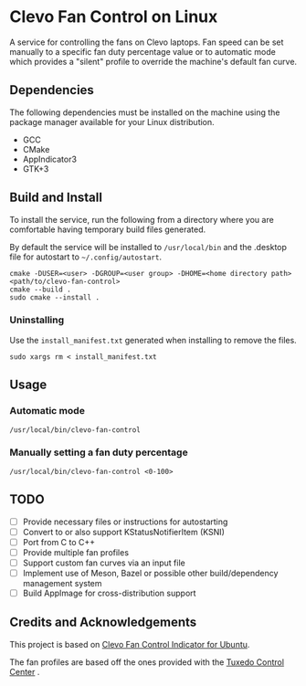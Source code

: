 # Clevo Fan Control on Linux

A service for controlling the fans on Clevo laptops. Fan speed can be 
set manually to a specific fan duty percentage value or to automatic 
mode which provides a "silent" profile to override the machine's default
fan curve.

## Dependencies

The following dependencies must be installed on the machine using the 
package manager available for your Linux distribution.

- GCC
- CMake
- AppIndicator3
- GTK+3

## Build and Install

To install the service, run the following from a directory where you are
comfortable having temporary build files generated.

By default the service will be installed to `/usr/local/bin` and the
.desktop file for autostart to `~/.config/autostart`.

```shell
cmake -DUSER=<user> -DGROUP=<user group> -DHOME=<home directory path> <path/to/clevo-fan-control>
cmake --build .
sudo cmake --install .
```

### Uninstalling

Use the `install_manifest.txt` generated when installing to remove the
files.

```shell
sudo xargs rm < install_manifest.txt
```

## Usage

### Automatic mode

`/usr/local/bin/clevo-fan-control`

### Manually setting a fan duty percentage

`/usr/local/bin/clevo-fan-control <0-100>`

## TODO

- [ ] Provide necessary files or instructions for autostarting
- [ ] Convert to or also support KStatusNotifierItem (KSNI)
- [ ] Port from C to C++
- [ ] Provide multiple fan profiles
- [ ] Support custom fan curves via an input file
- [ ] Implement use of Meson, Bazel or possible other build/dependency 
  management system
- [ ] Build AppImage for cross-distribution support

## Credits and Acknowledgements

This project is based on
[Clevo Fan Control Indicator for Ubuntu](https://github.com/SkyLandTW/clevo-indicator).

The fan profiles are based off the ones provided with the
[Tuxedo Control Center](https://github.com/tuxedocomputers/tuxedo-control-center/blob/master/src/common/models/TccFanTable.ts)
.
